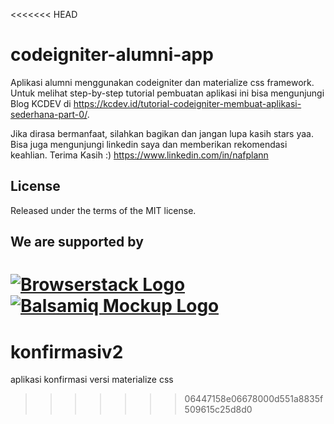 <<<<<<< HEAD
# codeigniter-alumni-app
Aplikasi alumni menggunakan codeigniter dan materialize css framework. Untuk melihat step-by-step tutorial pembuatan aplikasi ini bisa mengunjungi Blog KCDEV di https://kcdev.id/tutorial-codeigniter-membuat-aplikasi-sederhana-part-0/.

Jika dirasa bermanfaat, silahkan bagikan dan jangan lupa kasih stars yaa. Bisa juga mengunjungi linkedin saya dan memberikan rekomendasi keahlian. Terima Kasih :)
https://www.linkedin.com/in/nafplann

## License
Released under the terms of the MIT license.

## We are supported by
[![Browserstack Logo](https://encrypted-tbn0.gstatic.com/images?q=tbn:ANd9GcT437YIzg49G4ClM-eRCliFUc-TqU3oeOPP1G8vrh1j9onhpHvY)](https://browserstack.com)
[![Balsamiq Mockup Logo](https://shortcutkey.net/wp-content/uploads/2017/12/logo-balsamiq-300x149.png)](https://balsamiq.com/)
=======
# konfirmasiv2
aplikasi konfirmasi versi materialize css
>>>>>>> 06447158e06678000d551a8835f509615c25d8d0
